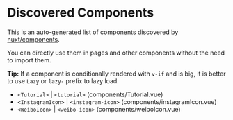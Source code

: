 # Discovered Components

This is an auto-generated list of components discovered by [nuxt/components](https://github.com/nuxt/components).

You can directly use them in pages and other components without the need to import them.

**Tip:** If a component is conditionally rendered with `v-if` and is big, it is better to use `Lazy` or `lazy-` prefix to lazy load.

- `<Tutorial>` | `<tutorial>` (components/Tutorial.vue)
- `<InstagramIcon>` | `<instagram-icon>` (components/instagramIcon.vue)
- `<WeiboIcon>` | `<weibo-icon>` (components/weiboIcon.vue)
